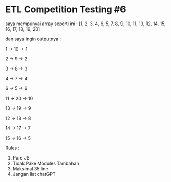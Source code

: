 # ETL Competition Testing #6

saya mempunyai array seperti ini :
[1, 2, 3, 4, 6, 5, 7, 8, 9, 10, 11, 13, 12, 14, 15, 16, 17, 18, 19, 20]

dan saya ingin outputnya :

1 -> 10 -> 1

2 -> 9 -> 2

3 -> 8 -> 3

4 -> 7 -> 4

6 -> 5 -> 6

11 -> 20 -> 10

13 -> 19 -> 9

12 -> 18 -> 8

14 -> 17 -> 7

15 -> 16 -> 5

Rules :

1. Pure JS
2. Tidak Pake Modules Tambahan
3. Maksimal 35 line
4. Jangan liat chatGPT
